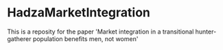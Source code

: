 # HadzaMarketIntegration
This is a reposity for the paper 'Market integration in a transitional hunter-gatherer population benefits men, not women'
